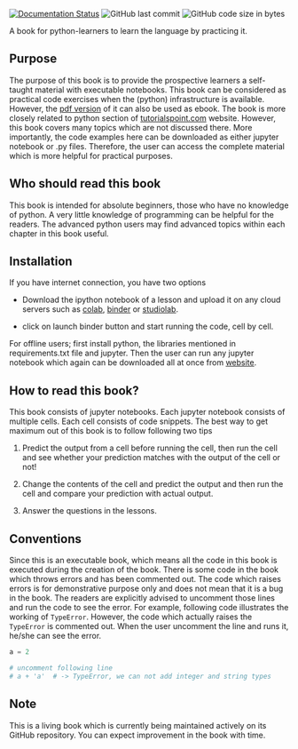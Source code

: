 
[![Documentation Status](https://readthedocs.org/projects/python-seekho/badge/?version=latest)](https://python-seekho.readthedocs.io/en/latest/?badge=latest)
![GitHub last commit](https://img.shields.io/github/last-commit/AtrCheema/python-seekho)
![GitHub code size in bytes](https://img.shields.io/github/languages/code-size/AtrCheema/python-seekho)

A book for python-learners to learn the language by practicing it.

## Purpose
The purpose of this book is to provide the prospective learners a self-taught material 
with executable notebooks. This book can be considered as practical code exercises when the 
(python) infrastructure is available. However, the [pdf version](https://python-seekho.readthedocs.io/_/downloads/en/latest/pdf/) 
of it can also be used as ebook. The book is more closely related to python section of [tutorialspoint.com](https://www.tutorialspoint.com/python/index.htm)
website. However, this book covers many topics which are not discussed there. More importantly, the code examples
here can be downloaded as either jupyter notebook or .py files. Therefore, the user can access the complete material
which is more helpful for practical purposes.

## Who should read this book
This book is intended for absolute beginners, those who have no knowledge of python.
A very little knowledge of programming can be helpful for the readers. The advanced
python users may find advanced topics within each chapter in this book useful.

## Installation
If you have internet connection, you have two options
    
- Download the ipython notebook of a lesson and upload it on any cloud servers such
      as [colab](https://colab.research.google.com/), [binder](https://mybinder.org/) or [studiolab](https://studiolab.sagemaker.aws/).
    
- click on launch binder button and start running the code, cell by cell.

For offline users; first install python, the libraries mentioned in requirements.txt
file and jupyter. Then the user can run any jupyter notebook which again can be downloaded
all at once from [website](https://python-seekho.readthedocs.io).

## How to read this book?
This book consists of jupyter notebooks. Each jupyter notebook consists of multiple cells.
Each cell consists of code snippets. The best way to get maximum out of this book is to
follow following two tips

1) Predict the output from a cell before running the cell, then run the cell and see whether
your prediction matches with the output of the cell or not!
   
2) Change the contents of the cell and predict the output and then run the cell and compare your
prediction with actual output.
   
3) Answer the questions in the lessons.

## Conventions
Since this is an executable book, which means all the code in this book is executed
during the creation of the book. There is some code in the book which throws errors and
has been commented out. The code which raises errors is for demonstrative purpose
only and does not mean that it is a bug in the book. The readers are explicitly advised
to uncomment those lines and run the code to see the error. For example, following code
illustrates the working of `TypeError`. However, the code which actually
raises the `TypeError` is commented out. When the user uncomment the line and runs it,
he/she can see the error.

```python
a = 2

# uncomment following line
# a + 'a'  # -> TypeError, we can not add integer and string types
```
   

## Note
This is a living book which is currently being maintained actively on its GitHub repository.
You can expect improvement in the book with time.